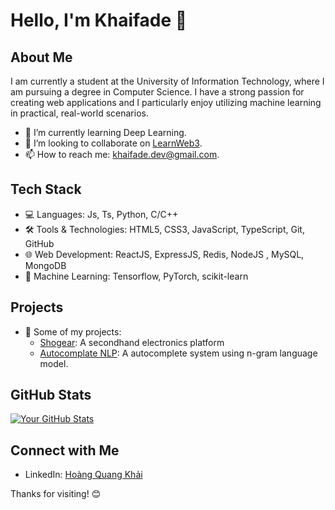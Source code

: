 # Hello, I'm Khaifade 👋

## About Me

I am currently a student at the University of Information Technology, where I am pursuing a degree in Computer Science. I have a strong passion for creating web applications and I particularly enjoy utilizing machine learning in practical, real-world scenarios.

- 🌱 I’m currently learning Deep Learning.
- 👯 I’m looking to collaborate on [LearnWeb3](https://learnweb3.io/u/Khaifade/). 
- 📫 How to reach me: khaifade.dev@gmail.com.

## Tech Stack

- 💻 Languages: Js, Ts, Python, C/C++ 
- 🛠️ Tools & Technologies: HTML5, CSS3, JavaScript, TypeScript, Git, GitHub
- 🌐 Web Development: ReactJS, ExpressJS, Redis, NodeJS , MySQL, MongoDB
- 🤖 Machine Learning: Tensorflow, PyTorch, scikit-learn

## Projects

- 🚀 Some of my projects:
  - [Shogear](https://shogear.vercel.app/): A secondhand electronics platform
  - [Autocomplate NLP](https://autocomplete-one.vercel.app/): A autocomplete system using n-gram language model.

## GitHub Stats

[![Your GitHub Stats](https://github-readme-stats.vercel.app/api?username=khaifade&show_icons=true&hide=issues&count_private=true)](https://github.com/khaifade)

## Connect with Me

- LinkedIn: [Hoàng Quang Khải](https://www.linkedin.com/in/khaifade/)


<!--
## Fun Facts

- 😄 Pronouns: [Your Pronouns]
- 🎵 Hobbies: [Your Hobbies]
- 🌍 Fun fact: [Interesting fact about yourself]
-->
Thanks for visiting! 😊
